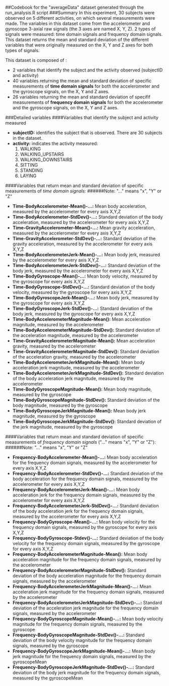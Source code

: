 ##Codebook for the "averageData" dataset generated through the run_analysis.R script
###Summary
In this experiment, 30 subjects were observed on 5 different activities, on which several measurements were made. The variables in this dataset come from the accelerometer and gyroscope 3-axial raw signals (the 3 axes are named X, Y, Z). 2 types of signals were measured: time domain signals and frequency domain signals. This dataset returns the mean and standard deviation of the different variables that were originally measured on the X, Y and Z axes for both types of signals.

This dataset is composed of :
- 2 variables that identify the subject and the activity observed (subjectID and activity)
- 40 variables returning the mean and standard deviation of specific measurements of **time domain signals** for both the accelerometer and the gyroscope signals, on the X, Y and Z axes. 
- 26 variables returning the mean and standard deviation of specifif measurements of **frequency domain signals** for both the accelerometer and the gyroscope signals, on the X, Y and Z axes. 

###Detailed variables
####Variables that identify the subject and activity measured
- **subjectID:** identifies the subject that is observed. There are 30 subjects in the dataset.
- **activity:** indicates the activity measured:
    1. WALKING
    2. WALKING_UPSTAIRS
    3. WALKING_DOWNSTAIRS
    4. SITTING
    5. STANDING
    6. LAYING

####Variables that return mean and standard deviation of specific measurements of *time domain signals*: 
######Note: "..." means "x", "Y" or "Z"
- **Time-BodyAccelerometer-Mean()-...:** Mean body acceleration, measured by the accelerometer for every axis X,Y,Z
- **Time-BodyAccelerometer-StdDev()-...:** Standard deviation of the body acceleration, measured by the accelerometer for every axis X,Y,Z
- **Time-GravityAccelerometer-Mean()-...:** Mean gravity acceleration, measured by the accelerometer for every axis X,Y,Z
- **Time-GravityAccelerometer-StdDev()-...:** Standard deviation of the gravity acceleration, measured by the accelerometer for every axis X,Y,Z
- **Time-BodyAccelerometerJerk-Mean()-...:** Mean body jerk, measured by the accelerometer for every axis X,Y,Z
- **Time-BodyAccelerometerJerk-StdDev()-...:** Standard deviation of the body jerk, measured by the accelerometer for every axis X,Y,Z
- **Time-BodyGyroscope-Mean()-...:** Mean body velocity, measured by the gyroscope for every axis X,Y,Z
- **Time-BodyGyroscope-StdDev()-...:** Standard deviation of the body velocity, measured by the gyroscope for every axis X,Y,Z
- **Time-BodyGyroscopeJerk-Mean()-...:** Mean body jerk, measured by the gyroscope for every axis X,Y,Z
- **Time-BodyGyroscopeJerk-StdDev()-...:** Standard deviation of the body jerk, measured by the gyroscope for every axis X,Y,Z
- **Time-BodyAccelerometerMagnitude-Mean():**  Mean acceleration magnitude, measured by the accelerometer
- **Time-BodyAccelerometerMagnitude-StdDev():**  Standard deviation of the acceleration magnitude, measured by the accelerometer
- **Time-GravityAccelerometerMagnitude-Mean():**  Mean acceleration gravity, measured by the accelerometer
- **Time-GravityAccelerometerMagnitude-StdDev():**  Standard deviation of the acceleration gravity, measured by the accelerometer
- **Time-BodyAccelerometerJerkMagnitude-Mean():**  Mean body acceleration jerk magnitude, measured by the accelerometer
- **Time-BodyAccelerometerJerkMagnitude-StdDev():**  Standard deviation of the body acceleration jerk magnitude, measured by the accelerometer
- **Time-BodyGyroscopeMagnitude-Mean():**  Mean body magnitude, measured by the gyroscope
- **Time-BodyGyroscopeMagnitude-StdDev():**  Standard deviation of the body magnitude, measured by the gyroscope
- **Time-BodyGyroscopeJerkMagnitude-Mean():**  Mean body jerk magnitude, measured by the gyroscope
- **Time-BodyGyroscopeJerkMagnitude-StdDev():**  Standard deviation of the jerk magnitude, measured by the gyroscope

####Variables that return mean and standard deviation of specific measurements of *frequency domain signals* ("..." means "x", "Y" or "Z"):
######Note: "..." means "x", "Y" or "Z"
- **Frequency-BodyAccelerometer-Mean()-...:** Mean body acceleration for the frequency domain signals, measured by the accelerometer for every axis X,Y,Z
- **Frequency-BodyAccelerometer-StdDev()-...:** Standard deviation of the body acceleration for the frequency domain signals, measured by the accelerometer for every axis X,Y,Z
- **Frequency-BodyAccelerometerJerk-Mean()-...:** Mean body acceleration jerk for the frequency domain signals, measured by the accelerometer for every axis X,Y,Z
- **Frequency-BodyAccelerometerJerk-StdDev()-...:** Standard deviation of the body acceleration jerk for the frequency domain signals, measured by the accelerometer for every axis X,Y,Z
- **Frequency-BodyGyroscope-Mean()-...:** Mean body velocity for the frequency domain signals, measured by the gyroscope for every axis X,Y,Z
- **Frequency-BodyGyroscope-Stdev()-...:** Standard deviation of the body velocity for the frequency domain signals, measured by the gyroscope for every axis X,Y,Z
- **Frequency-BodyAccelerometerMagnitude-Mean():**  Mean body acceleration magnitude for the frequency domain signals, measured by the accelerometer
- **Frequency-BodyAccelerometerMagnitude-StdDev():**  Standard deviation of the body acceleration magnitude for the frequency domain signals, measured by the accelerometer
- **Frequency-BodyAccelerometerJerkMagnitude-Mean()-...:** Mean acceleration jerk magnitude for the frequency domain signals, measured by the accelerometer
- **Frequency-BodyAccelerometerJerkMagnitude-StdDev()-...:** Standard deviation of the acceleration jerk magnitude for the frequency domain signals, measured by the accelerometer
- **Frequency-BodyGyroscopeMagnitude-Mean()-...:** Mean body velocity magnitude for the frequency domain signals, measured by the gyroscope
- **Frequency-BodyGyroscopeMagnitude-StdDev()-...:** Standard deviation of the body velocity magnitude for the frequency domain signals, measured by the gyroscope
- **Frequency-BodyGyroscopeJerkMagnitude-Mean()-...:** Mean body jerk magnitude for the frequency domain signals, measured by the gyroscopeMean
- **Frequency-BodyGyroscopeJerkMagnitude-StdDev()-...:** Standard deviation of the body jerk magnitude for the frequency domain signals, measured by the gyroscopeMean
